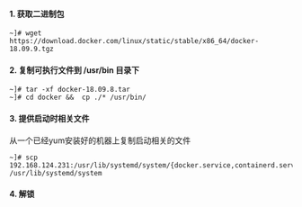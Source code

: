 #### 1. 获取二进制包

```
~]# wget https://download.docker.com/linux/static/stable/x86_64/docker-18.09.9.tgz
```

#### 2. 复制可执行文件到 /usr/bin 目录下

```
~]# tar -xf docker-18.09.8.tar
~]# cd docker &&  cp ./* /usr/bin/
```

#### 3. 提供启动时相关文件

从一个已经yum安装好的机器上复制启动相关的文件

```
~]# scp 192.168.124.231:/usr/lib/systemd/system/{docker.service,containerd.service,docker.socket} /usr/lib/systemd/system
```

#### 4. 解锁
